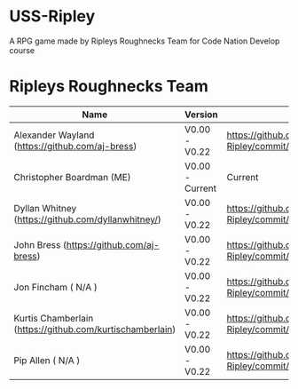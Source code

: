 # USS-Ripley
A RPG game made by Ripleys Roughnecks Team for Code Nation Develop course


# Ripleys Roughnecks Team
| Name                                                      | Version         | Link To Last Version |
| ----------------------------------------------------------|-----------------|----------------------|
| Alexander Wayland (https://github.com/aj-bress)           | V0.00 - V0.22   | https://github.com/GameMill/USS-Ripley/commit/360d5df6a7e3746ef72db945a40701995406fbee |
| Christopher Boardman (ME)                                 | V0.00 - Current | Current |
| Dyllan Whitney (https://github.com/dyllanwhitney/)        | V0.00 - V0.22   | https://github.com/GameMill/USS-Ripley/commit/360d5df6a7e3746ef72db945a40701995406fbee |
| John Bress (https://github.com/aj-bress)                  | V0.00 - V0.22   | https://github.com/GameMill/USS-Ripley/commit/360d5df6a7e3746ef72db945a40701995406fbee |
| Jon Fincham ( N/A )                                       | V0.00 - V0.22   | https://github.com/GameMill/USS-Ripley/commit/360d5df6a7e3746ef72db945a40701995406fbee |
| Kurtis Chamberlain (https://github.com/kurtischamberlain) | V0.00 - V0.22   | https://github.com/GameMill/USS-Ripley/commit/360d5df6a7e3746ef72db945a40701995406fbee |
| Pip Allen ( N/A )                                         | V0.00 - V0.22   | https://github.com/GameMill/USS-Ripley/commit/360d5df6a7e3746ef72db945a40701995406fbee |
